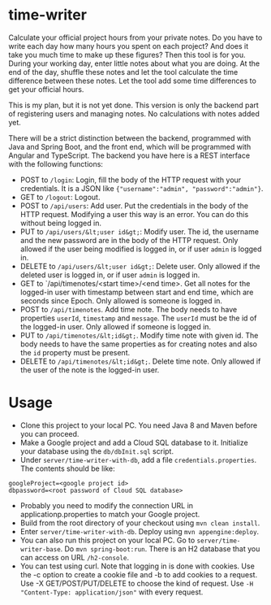 # time-writer
Calculate your official project hours from your private notes. Do you have to write each day how many hours you spent
on each project? And does it take you much time to make up these figures? Then this tool is for you. During your working
day, enter little notes about what you are doing. At the end of the day, shuffle these notes and let the tool calculate
the time difference between these notes. Let the tool add some time differences to get your official hours.

This is my plan, but it is not yet done. This version is only the backend part of registering users and managing notes.
No calculations with notes added yet.

There will be a strict distinction between the backend, programmed with Java and Spring Boot, and the front end, which
will be programmed with Angular and TypeScript. The backend you have here is a REST interface with the following
functions:

* POST to `/login`: Login, fill the body of the HTTP request with your credentials.
It is a JSON like `{"username":"admin", "password":"admin"}`.
* GET to `/logout`: Logout.
* POST to `/api/users`: Add user. Put the credentials in the body of the HTTP request.
Modifying a user this way is an error. You can do this without
being logged in.
* PUT to `/api/users/&lt;user id&gt;`: Modify user. The id, the username and the new password
are in the body of the HTTP request. Only allowed if the user being modified
is logged in, or if user `admin` is logged in.
* DELETE to `/api/users/&lt;user id&gt;`: Delete user. Only allowed if the deleted
user is logged in, or if user `admin` is logged in.
* GET to `/api/timenotes/&lt;start time&gt;/&lt;end time&gt;. Get all notes for the logged-in user
with timestamp between start and end time, which are seconds since Epoch. Only allowed
is someone is logged in.
* POST to `/api/timenotes`. Add time note. The body needs to have properties `userId`,
`timestamp` and `message`. The `userId` must be the id of the logged-in user. Only
allowed if someone is logged in.
* PUT to `/api/timenotes/&lt;id&gt;`. Modify time note with given id. The body needs to have
the same properties as for creating notes and also the `id` property must be present.
* DELETE to `/api/timenotes/&lt;id&gt;`. Delete time note. Only allowed if the user of the note
is the logged-in user.

# Usage
* Clone this project to your local PC. You need Java 8 and Maven before you can
proceed.
* Make a Google project and add a Cloud SQL database to it. Initialize your database
using the `db/dbInit.sql` script.
* Under `server/time-writer-with-db`, add a file `credentials.properties`. The
contents should be like:
```
googleProject=<google project id>
dbpassword=<root password of Cloud SQL database>
```
* Probably you need to modify the connection URL in applicationp.properties
to match your Google project.
* Build from the root directory of your checkout using `mvn clean install`.
* Enter `server/time-writer-with-db`. Deploy using `mvn appengine:deploy`.
* You can also run this project on your local PC. Go to `server/time-writer-base`.
Do `mvn spring-boot:run`. There is an H2 database that you can access on URL
`/h2-console`.
* You can test using curl. Note that logging in is done with cookies. Use the -c
option to create a cookie file and -b to add cookies to a request. Use -X GET/POST/PUT/DELETE
to choose the kind of request. Use `-H "Content-Type: application/json"` with every request.

